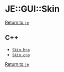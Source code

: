 # JE::GUI::Skin

[Return to `je`](/docs/je.md)

## C++

- [`Skin.hpp`](/src/je/Skin.hpp)
- [`Skin.cpp`](/src/je/Skin.cpp)

[Return to `je`](/docs/je.md)